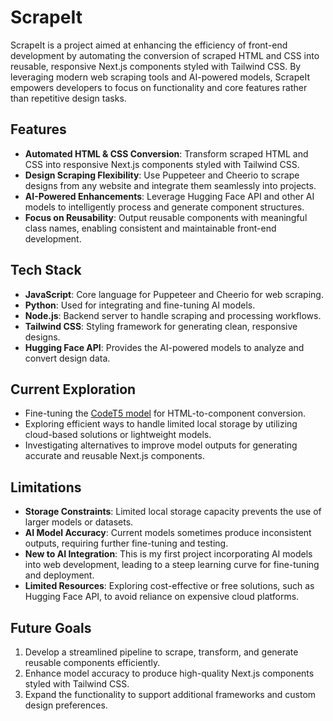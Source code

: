 # ScrapeIt

ScrapeIt is a project aimed at enhancing the efficiency of front-end development by automating the conversion of scraped HTML and CSS into reusable, responsive Next.js components styled with Tailwind CSS. By leveraging modern web scraping tools and AI-powered models, ScrapeIt empowers developers to focus on functionality and core features rather than repetitive design tasks.

## Features
- **Automated HTML & CSS Conversion**: Transform scraped HTML and CSS into responsive Next.js components styled with Tailwind CSS.
- **Design Scraping Flexibility**: Use Puppeteer and Cheerio to scrape designs from any website and integrate them seamlessly into projects.
- **AI-Powered Enhancements**: Leverage Hugging Face API and other AI models to intelligently process and generate component structures.
- **Focus on Reusability**: Output reusable components with meaningful class names, enabling consistent and maintainable front-end development.

## Tech Stack
- **JavaScript**: Core language for Puppeteer and Cheerio for web scraping.
- **Python**: Used for integrating and fine-tuning AI models.
- **Node.js**: Backend server to handle scraping and processing workflows.
- **Tailwind CSS**: Styling framework for generating clean, responsive designs.
- **Hugging Face API**: Provides the AI-powered models to analyze and convert design data.

## Current Exploration
- Fine-tuning the [CodeT5 model](https://huggingface.co/Salesforce/codet5) for HTML-to-component conversion.
- Exploring efficient ways to handle limited local storage by utilizing cloud-based solutions or lightweight models.
- Investigating alternatives to improve model outputs for generating accurate and reusable Next.js components.

## Limitations
- **Storage Constraints**: Limited local storage capacity prevents the use of larger models or datasets.
- **AI Model Accuracy**: Current models sometimes produce inconsistent outputs, requiring further fine-tuning and testing.
- **New to AI Integration**: This is my first project incorporating AI models into web development, leading to a steep learning curve for fine-tuning and deployment.
- **Limited Resources**: Exploring cost-effective or free solutions, such as Hugging Face API, to avoid reliance on expensive cloud platforms.

## Future Goals
1. Develop a streamlined pipeline to scrape, transform, and generate reusable components efficiently.
2. Enhance model accuracy to produce high-quality Next.js components styled with Tailwind CSS.
3. Expand the functionality to support additional frameworks and custom design preferences.

